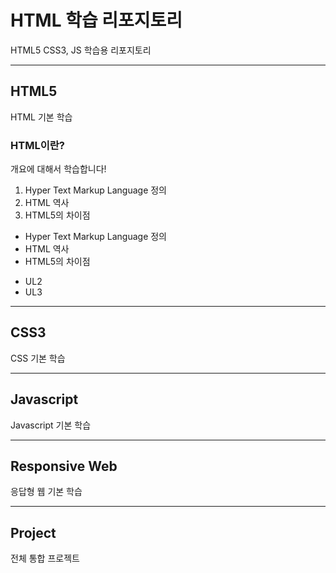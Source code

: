 # HTML 학습 리포지토리
HTML5 CSS3, JS 학습용 리포지토리

-------------------------

## HTML5
HTML 기본 학습

### HTML이란?
개요에 대해서 학습합니다!
1. Hyper Text Markup Language 정의
2. HTML 역사
3. HTML5의 차이점

- Hyper Text Markup Language 정의
- HTML 역사
- HTML5의 차이점

* UL2
* UL3

-------------------

## CSS3
CSS 기본 학습

-----------------

## Javascript
Javascript 기본 학습

----------------

## Responsive Web
응답형 웹 기본 학습

----------------

## Project
전체 통합 프로젝트
